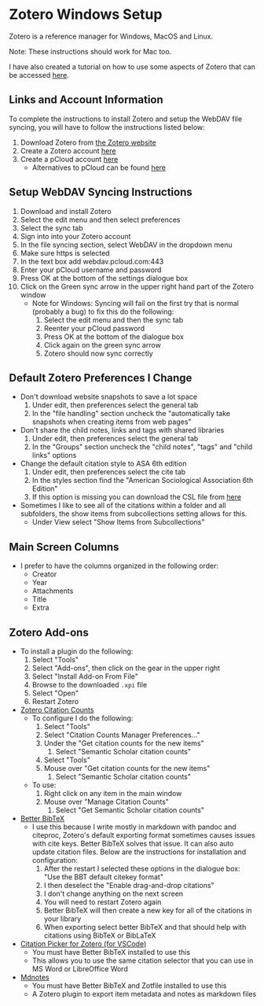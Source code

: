 # Zotero Windows Setup

Zotero is a reference manager for Windows, MacOS and Linux.

Note: These instructions should work for Mac too.

I have also created a tutorial on how to use some aspects of Zotero that can be accessed [here](https://ldsands.github.io/Slides/main_slides/one_offs/2020_09_Levi_Sands_Ref_Man_Zotero.html#/).

## Links and Account Information

To complete the instructions to install Zotero and setup the WebDAV file syncing, you will have to follow the instructions listed below:

1. Download Zotero from [the Zotero website](https://www.zotero.org/download/)
1. Create a Zotero account [here](https://www.zotero.org/user/register/)
1. Create a pCloud account [here](https://www.pcloud.com/)
    - Alternatives to pCloud can be found [here](https://www.zotero.org/support/kb/webdav_services)

## Setup WebDAV Syncing Instructions

1. Download and install Zotero
1. Select the edit menu and then select preferences
1. Select the sync tab
1. Sign into into your Zotero account
1. In the file syncing section, select WebDAV in the dropdown menu
1. Make sure https is selected
1. In the text box add webdav.pcloud.com:443
1. Enter your pCloud username and password
1. Press OK at the bottom of the settings dialogue box
1. Click on the Green sync arrow in the upper right hand part of the Zotero window
    - Note for Windows: Syncing will fail on the first try that is normal (probably a bug) to fix this do the following:
        1. Select the edit menu and then the sync tab
        1. Reenter your pCloud password
        1. Press OK at the bottom of the dialogue box
        1. Click again on the green sync arrow
        1. Zotero should now sync correctly

## Default Zotero Preferences I Change

- Don't download website snapshots to save a lot space
    1. Under edit, then preferences select the general tab
    1. In the "file handling" section uncheck the "automatically take snapshots when creating items from web pages"
- Don't share the child notes, links and tags with shared libraries
    1. Under edit, then preferences select the general tab
    1. In the "Groups" section uncheck the "child notes", "tags" and "child links" options
- Change the default citation style to ASA 6th edition
    1. Under edit, then preferences select the cite tab
    1. In the styles section find the "American Sociological Association 6th Edition"
    1. If this option is missing you can download the CSL file from [here](https://github.com/citation-style-language/styles/blob/master/american-sociological-association.csl)
- Sometimes I like to see all of the citations within a folder and all subfolders, the show items from subcollections setting allows for this.
    - Under View select "Show Items from Subcollections"

## Main Screen Columns

- I prefer to have the columns organized in the following order:
    - Creator
    - Year
    - Attachments
    - Title
    - Extra

## Zotero Add-ons

- To install a plugin do the following:
    1. Select "Tools"
    1. Select "Add-ons", then click on the gear in the upper right
    1. Select "Install Add-on From File"
    1. Browse to the downloaded `.xpi` file
    1. Select "Open"
    1. Restart Zotero
- [Zotero Citation Counts](https://github.com/eschnett/zotero-citationcounts)
    - To configure I do the following:
        1. Select "Tools"
        1. Select "Citation Counts Manager Preferences..."
        1. Under the "Get citation counts for the new items"
            1. Select "Semantic Scholar citation counts"
        1. Select "Tools"
        1. Mouse over "Get citation counts for the new items"
            1. Select "Semantic Scholar citation counts"
    - To use:
        1. Right click on any item in the main window
        1. Mouse over "Manage Citation Counts"
            1. Select "Get Semantic Scholar citation counts"
- [Better BibTeX](https://github.com/retorquere/zotero-better-bibtex)
    - I use this because I write mostly in markdown with pandoc and citeproc, Zotero's default exporting format sometimes causes issues with cite keys. Better BibTeX solves that issue. It can also auto update citation files. Below are the instructions for installation and configuration:
        1. After the restart I selected these options in the dialogue box: "Use the BBT default citekey format"
        1. I then deselect the "Enable drag-and-drop citations"
        1. I don't change anything on the next screen
        1. You will need to restart Zotero again
        1. Better BibTeX will then create a new key for all of the citations in your library
        1. When exporting select better BibTeX and that should help with citations using BibTeX or BibLaTeX
- [Citation Picker for Zotero (for VSCode)](https://marketplace.visualstudio.com/items?itemName=mblode.zotero)
    - You must have Better BibTeX installed to use this
    - This allows you to use the same citation selector that you can use in MS Word or LibreOffice Word
- [Mdnotes](https://github.com/argenos/zotero-mdnotes)
    - You must have Better BibTeX and Zotfile installed to use this
    - A Zotero plugin to export item metadata and notes as markdown files

